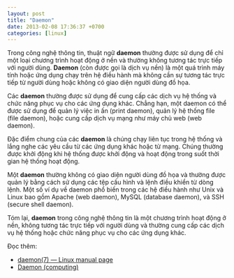 ```yaml
---
layout: post
title: "Daemon"
date: 2013-02-08 17:36:37 +0700
categories: [linux]
---
```


Trong công nghệ thông tin, thuật ngữ **daemon** thường được sử dụng để chỉ một loại chương trình hoạt động ở nền và thường không tương tác trực tiếp với người dùng. **Daemon** (còn được gọi là dịch vụ nền) là một quá trình máy tính hoặc ứng dụng chạy trên hệ điều hành mà không cần sự tương tác trực tiếp từ người dùng hoặc không có giao diện người dùng đồ họa.

Các **daemon** thường được sử dụng để cung cấp các dịch vụ hệ thống và chức năng phục vụ cho các ứng dụng khác. Chẳng hạn, một daemon có thể được sử dụng để quản lý việc in ấn (print daemon), quản lý hệ thống file (file daemon), hoặc cung cấp dịch vụ mạng như máy chủ web (web daemon).

Đặc điểm chung của các **daemon** là chúng chạy liên tục trong hệ thống và lắng nghe các yêu cầu từ các ứng dụng khác hoặc từ mạng. Chúng thường được khởi động khi hệ thống được khởi động và hoạt động trong suốt thời gian hệ thống hoạt động.

Một **daemon** thường không có giao diện người dùng đồ họa và thường được quản lý bằng cách sử dụng các tệp cấu hình và lệnh điều khiển từ dòng lệnh. Một số ví dụ về daemon phổ biến trong các hệ điều hành như Unix và Linux bao gồm Apache (web daemon), MySQL (database daemon), và SSH (secure shell daemon).

Tóm lại, **daemon** trong công nghệ thông tin là một chương trình hoạt động ở nền, không tương tác trực tiếp với người dùng và thường cung cấp các dịch vụ hệ thống hoặc chức năng phục vụ cho các ứng dụng khác.

Đọc thêm:
- [daemon(7) — Linux manual page](https://man7.org/linux/man-pages/man7/daemon.7.html)
- [Daemon (computing)](https://en.wikipedia.org/wiki/Daemon_(computing))
